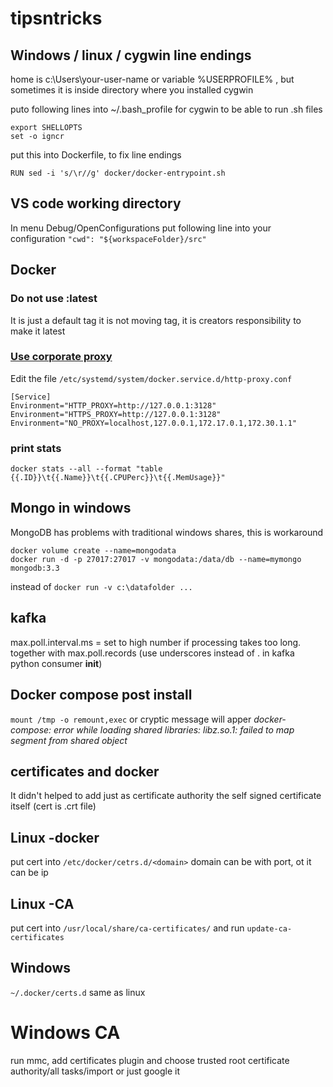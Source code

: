 # tipsntricks
## Windows / linux / cygwin line endings
home is c:\Users\your-user-name or variable %USERPROFILE% , but sometimes it is inside directory where you installed cygwin

puto following lines into ~/.bash_profile   for cygwin to be able to run .sh files
```
export SHELLOPTS
set -o igncr
```

put this into Dockerfile, to fix line endings
```
RUN sed -i 's/\r//g' docker/docker-entrypoint.sh
```

## VS code working directory
In menu Debug/OpenConfigurations put following line into your configuration
``` "cwd": "${workspaceFolder}/src" ```

## Docker
### Do not use :latest
  It is just a default tag it is not moving tag, it is creators responsibility to make it latest
### [Use corporate proxy](https://medium.com/@saniaky/configure-docker-to-use-a-host-proxy-e88bd988c0aa)
Edit the file ```/etc/systemd/system/docker.service.d/http-proxy.conf ```

```
[Service]
Environment="HTTP_PROXY=http://127.0.0.1:3128"
Environment="HTTPS_PROXY=http://127.0.0.1:3128"
Environment="NO_PROXY=localhost,127.0.0.1,172.17.0.1,172.30.1.1"
```
### print stats
  ```docker stats --all --format "table {{.ID}}\t{{.Name}}\t{{.CPUPerc}}\t{{.MemUsage}}"```
## Mongo in windows
MongoDB has problems with traditional windows shares, this is workaround
```
docker volume create --name=mongodata
docker run -d -p 27017:27017 -v mongodata:/data/db --name=mymongo mongodb:3.3
```
instead of ``` docker run -v c:\datafolder ... ```

## kafka
max.poll.interval.ms = set to high number if processing takes too long.
together with max.poll.records (use underscores instead of . in kafka python consumer __init__)

## Docker compose post install
```mount /tmp -o remount,exec```
or cryptic message will apper *docker-compose: error while loading shared libraries: libz.so.1: failed to map segment from shared object*

## certificates and docker

It didn't helped to add just as certificate authority the self signed certificate itself (cert is .crt file)
## Linux -docker
put cert into ```/etc/docker/cetrs.d/<domain>```  domain can be with port, ot it can be ip
## Linux -CA
put cert into ```/usr/local/share/ca-certificates/``` and run ```update-ca-certificates```

## Windows
```~/.docker/certs.d```  same as linux

# Windows CA 
run mmc, add certificates plugin and choose trusted root certificate authority/all tasks/import or just google it




